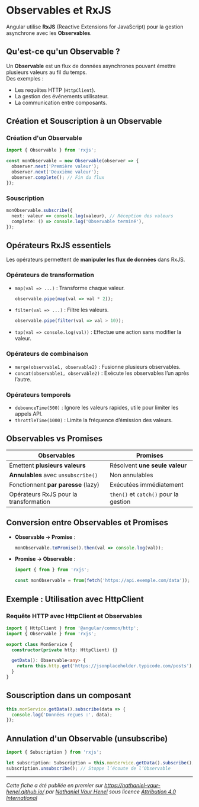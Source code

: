 # Observables et RxJS

Angular utilise **RxJS** (Reactive Extensions for JavaScript) pour la gestion asynchrone avec les **Observables**.

## Qu'est-ce qu'un Observable ?
Un **Observable** est un flux de données asynchrones pouvant émettre plusieurs valeurs au fil du temps.   
Des exemples :  
- Les requêtes HTTP (`HttpClient`).  
- La gestion des événements utilisateur.  
- La communication entre composants.

## Création et Souscription à un Observable

### Création d'un Observable

```typescript
import { Observable } from 'rxjs';

const monObservable = new Observable(observer => {
  observer.next('Première valeur');
  observer.next('Deuxième valeur');
  observer.complete(); // Fin du flux
});
```

### Souscription

```typescript
monObservable.subscribe({
  next: valeur => console.log(valeur), // Réception des valeurs
  complete: () => console.log('Observable terminé'),
});
```

## Opérateurs RxJS essentiels

Les opérateurs permettent de **manipuler les flux de données** dans RxJS.

### Opérateurs de transformation 
- `map(val => ...)` : Transforme chaque valeur.
  ```typescript
  observable.pipe(map(val => val * 2));
  ```
- `filter(val => ...)` : Filtre les valeurs.
  ```typescript
  observable.pipe(filter(val => val > 10));
  ```
- `tap(val => console.log(val))` : Effectue une action sans modifier la valeur.

### Opérateurs de combinaison
- `merge(observable1, observable2)` : Fusionne plusieurs observables.
- `concat(observable1, observable2)` : Exécute les observables l’un après l’autre.

### Opérateurs temporels
- `debounceTime(500)` : Ignore les valeurs rapides, utile pour limiter les appels API.
- `throttleTime(1000)` : Limite la fréquence d’émission des valeurs.

## Observables vs Promises

| Observables                            | Promises                              |
|----------------------------------------|---------------------------------------|
| Émettent **plusieurs valeurs**         | Résolvent **une seule valeur**        |
| **Annulables** avec `unsubscribe()`    | Non annulables                        |
| Fonctionnent **par paresse** (lazy)    | Exécutées immédiatement               |
| Opérateurs RxJS pour la transformation | `then()` et `catch()` pour la gestion |

## Conversion entre Observables et Promises
- **Observable → Promise** :
  ```typescript
  monObservable.toPromise().then(val => console.log(val));
  ```
- **Promise → Observable** :
  ```typescript
  import { from } from 'rxjs';

  const monObservable = from(fetch('https://api.exemple.com/data'));
  ```

## Exemple : Utilisation avec HttpClient

### Requête HTTP avec HttpClient et Observables
```typescript
import { HttpClient } from '@angular/common/http';
import { Observable } from 'rxjs';

export class MonService {
  constructor(private http: HttpClient) {}

  getData(): Observable<any> {
    return this.http.get('https://jsonplaceholder.typicode.com/posts');
  }
}
```

## Souscription dans un composant
```typescript
this.monService.getData().subscribe(data => {
  console.log('Données reçues :', data);
});
```

## Annulation d'un Observable (unsubscribe)
```typescript
import { Subscription } from 'rxjs';

let subscription: Subscription = this.monService.getData().subscribe();
subscription.unsubscribe(); // Stoppe l’écoute de l’Observable
```

---

_Cette fiche a été publiée en premier sur https://nathaniel-vaur-henel.github.io/ par [Nathaniel Vaur Henel](https://nathaniel-vaur-henel.github.io/crafters/nathaniel-vaur-henel) sous licence [Attribution 4.0 International](https://creativecommons.org/licenses/by/4.0/)_
